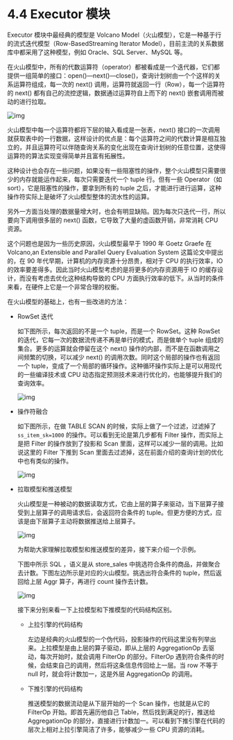 # 4.4 Executor 模块

Executor 模块中最经典的模型是 Volcano Model（火山模型），它是一种基于行的流式迭代模型（Row-BasedStreaming Iterator Model），目前主流的关系数据库中都采用了这种模型，例如 Oracle、SQL Server、MySQL 等。

在火山模型中，所有的代数运算符（operator）都被看成是一个迭代器，它们都提供一组简单的接口：open()—next()—close()，查询计划树由一个个这样的关系运算符组成，每一次的 next() 调用，运算符就返回一行（Row），每一个运算符的 next() 都有自己的流控逻辑，数据通过运算符自上而下的 next() 嵌套调用而被动的进行拉取。

![img](https://obbusiness-private.oss-cn-shanghai.aliyuncs.com/doc/img/kernel-quickstart/V1.0.0/zh-CN/4.sql-engine/5.executor-01.png)

火山模型中每一个运算符都将下层的输入看成是一张表，next() 接口的一次调用就获取表中的一行数据，这样设计的优点是：每个运算符之间的代数计算是相互独立的，并且运算符可以伴随查询关系的变化出现在查询计划树的任意位置，这使得运算符的算法实现变得简单并且富有拓展性。

这种设计也会存在一些问题，如果没有一些阻塞性的操作，整个火山模型只需要很少的内存就能运作起来，每次只需要迭代一个 tuple 行。但有一些 Operator（如 sort），它是阻塞性的操作，要拿到所有的 tuple 之后，才能进行进行运算，这种操作符实际上是破坏了火山模型整体的流水性的运算。

另外一方面当处理的数据量增大时，也会有明显缺陷。因为每次只迭代一行，所以要向下调用很多层的 next() 函数，它导致了大量的虚函数开销，非常消耗 CPU 资源。

这个问题也是因为一些历史原因，火山模型最早于 1990 年 Goetz Graefe 在 Volcano,an Extensible and Parallel Query Evaluation System 这篇论文中提出的，在 90 年代早期，计算机的内存资源十分昂贵，相对于 CPU 的执行效率，IO 的效率要差得多。因此当时火山模型考虑的是将更多的内存资源用于 IO 的缓存设计，而没有考虑去优化这种结构导致的 CPU 方面执行效率的低下。从当时的条件来看，在硬件上它是一个非常合理的权衡。

在火山模型的基础上，也有一些改进的方法：

- RowSet 迭代

    如下图所示，每次返回的不是一个 tuple，而是一个 RowSet。这种 RowSet 的迭代，它每一次的数据流传递不再是单行的模式，而是做单个 tuple 组成的集合。更多的运算就会停留在这个 next() 操作的内部，而不是在函数调用之间频繁的切换，可以减少 next() 的调用次数。同时这个局部的操作也有返回一个 tuple，变成了一个局部的循环操作。这种循环操作实际上是可以用现代的一些编译技术或 CPU 动态指定预测技术来进行优化的，也能够提升我们的查询效率。

    ![img](https://obbusiness-private.oss-cn-shanghai.aliyuncs.com/doc/img/kernel-quickstart/V1.0.0/zh-CN/4.sql-engine/5.executor-02.png)

- 操作符融合

    如下图所示，在做 TABLE SCAN 的时候，实际上做了一个过滤，过滤掉了 `ss_item_sk=1000` 的操作。可以看到无论是第几步都有 Filter 操作，而实际上是把 Filter 的操作放到了投影和 Scan 里面，这样可以减少一层的调用。比如说这里的 Filter 下推到 Scan 里面去过滤掉，这在前面介绍的查询计划的优化中也有类似的操作。

    ![img](https://obbusiness-private.oss-cn-shanghai.aliyuncs.com/doc/img/kernel-quickstart/V1.0.0/zh-CN/4.sql-engine/5.executor-03.png)

- 拉取模型和推送模型

    火山模型是一种被动的数据读取方式，它由上层的算子来驱动，当下层算子接受到上层算子的调用请求后，会返回符合条件的 tuple。但更方便的方式，应该是由下层算子主动将数据推送给上层算子。

    ![img](https://obbusiness-private.oss-cn-shanghai.aliyuncs.com/doc/img/kernel-quickstart/V1.0.0/zh-CN/4.sql-engine/5.executor-04.png)

    为帮助大家理解拉取模型和推送模型的差异，接下来介绍一个示例。

    下图中所示 SQL ，语义是从 store_sales 中挑选符合条件的商品，并做聚合去计数。下图左边所示是对应的火山模型。挑选出符合条件的 tuple，然后返回给上层 Aggr 算子，再进行 count 操作去计数。

    ![img](https://obbusiness-private.oss-cn-shanghai.aliyuncs.com/doc/img/kernel-quickstart/V1.0.0/zh-CN/4.sql-engine/5.executor-05.png)

    接下来分别来看一下上拉模型和下推模型的代码结构区别。

  - 上拉引擎的代码结构

    左边是经典的火山模型的一个伪代码，投影操作的代码这里没有列举出来。上拉模型是由上层的算子驱动，即从上层的 AggregationOp 去驱动，每次开始时，就会调用 FilterOp 的部分。FilterOp 遇到符合条件的时候，会结束自己的调用，然后将这条信息传回给上一层。当 row 不等于 null 时，就会将计数加一，这是外层 AggregationOp 的调用。

  - 下推引擎的代码结构

    推送模型的数据流动是从下层开始的一个 Scan 操作，也就是从它的 FilterOp 开始。即首先遍历他自己 Table，然后找到满足的行，推送给 AggregationOp 的部分，直接进行计数加一。可以看到下推引擎在代码的层次上相对上拉引擎简洁了许多，能够减少一些 CPU 资源的消耗。
